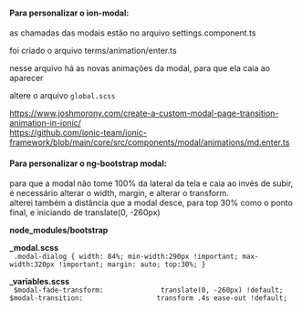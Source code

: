 #### Para personalizar o ion-modal:  

as chamadas das modais estão no arquivo settings.component.ts

foi criado o arquivo terms/animation/enter.ts

nesse arquivo há as novas animações da modal, para que ela caia ao aparecer

altere o arquivo `global.scss`

https://www.joshmorony.com/create-a-custom-modal-page-transition-animation-in-ionic/  
https://github.com/ionic-team/ionic-framework/blob/main/core/src/components/modal/animations/md.enter.ts  


#### Para personalizar o ng-bootstrap modal:

para que a modal não tome 100% da lateral da tela e caia ao invés de subir, é necessário alterar o width, margin, e alterar o transform.  
alterei também a distância que a modal desce, para top 30% como o ponto final, e iniciando de translate(0, -260px)

 **node_modules/bootstrap**  

**_modal.scss**  
`  .modal-dialog {
    width: 84%;
    min-width:290px !important;
    max-width:320px !important;
    margin: auto;
    top:30%;
  }
`

**_variables.scss**  
`  $modal-fade-transform:              translate(0, -260px) !default;
  $modal-transition:                  transform .4s ease-out !default;
`